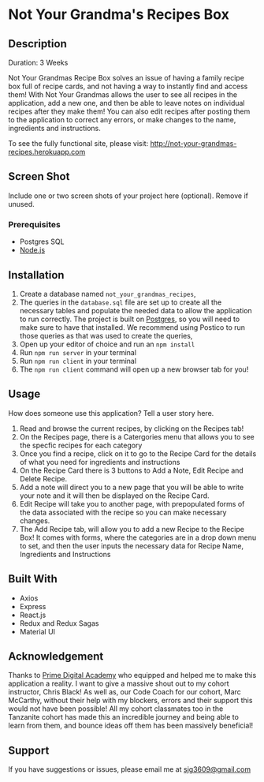
# Not Your Grandma's Recipes Box

## Description

Duration: 3 Weeks

Not Your Grandmas Recipe Box solves an issue of having a family recipe box full of recipe cards, and not having a way to instantly find and access them! With Not Your Grandmas allows the user to see all recipes in the application, add a new one, and then be able to leave notes on individual recipes after they make them! You can also edit recipes after posting them to the application to correct any errors, or make changes to the name, ingredients and instructions.

To see the fully functional site, please visit: http://not-your-grandmas-recipes.herokuapp.com

## Screen Shot

Include one or two screen shots of your project here (optional). Remove if unused.

### Prerequisites

- Postgres SQL
- [Node.js](https://nodejs.org/en/)


## Installation

1. Create a database named `not_your_grandmas_recipes`,
2. The queries in the `database.sql` file are set up to create all the necessary tables and populate the needed data to allow the application to run correctly. The project is built on [Postgres](https://www.postgresql.org/download/), so you will need to make sure to have that installed. We recommend using Postico to run those queries as that was used to create the queries, 
3. Open up your editor of choice and run an `npm install`
4. Run `npm run server` in your terminal
5. Run `npm run client` in your terminal
6. The `npm run client` command will open up a new browser tab for you!

## Usage
How does someone use this application? Tell a user story here.

1. Read and browse the current recipes, by clicking on the Recipes tab!
2. On the Recipes page, there is a Catergories menu that allows you to see the specfic recipes for each category
3. Once you find a recipe, click on it to go to the Recipe Card for the details of what you need for ingredients and instructions
4. On the Recipe Card there is 3 buttons to Add a Note, Edit Recipe and Delete Recipe. 
5. Add a note will direct you to a new page that you will be able to write your note and it will then be displayed on the Recipe Card.
6. Edit Recipe will take you to another page, with prepopulated forms of the data associated with the recipe so you can make necessary changes.
7. The Add Recipe tab, will allow you to add a new Recipe to the Recipe Box! It comes with forms, where the categories are in a drop down menu to set, and then the user inputs the necessary data for Recipe Name, Ingredients and Instructions

## Built With

- Axios
- Express
- React.js
- Redux and Redux Sagas
- Material UI

## Acknowledgement
Thanks to [Prime Digital Academy](www.primeacademy.io) who equipped and helped me to make this application a reality. I want to give a massive shout out to my cohort instructor, Chris Black! As well as, our Code Coach for our cohort, Marc McCarthy, without their help with my blockers, errors and their support this would not have been possible! All my cohort classmates too in the Tanzanite cohort has made this an incredible journey and being able to learn from them, and bounce ideas off them has been massively beneficial! 

## Support
If you have suggestions or issues, please email me at [sjg3609@gmail.com](www.google.com)
